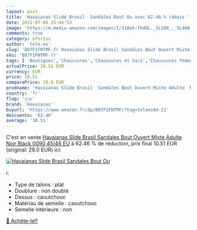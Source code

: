 ```yaml
---
layout: post
title: 'Havaianas Slide Brasil  Sandales Bout Ou avec 62.46 % rabais '
date: 2021-07-08 15:44:53
image: 'https://m.media-amazon.com/images/I/31Ao6-Th48L._SL500_._SL400_.jpg'
comments: true
category: ofertas
author: 'tole.es'
slug: 'B07F1FNTMF-fr Havaianas Slide Brasil Sandales Bout Ouvert Mixte Adulte...'
sku: 'B07F1FNTMF-fr'
tags: [ 'Boutiques','Chaussures','Chaussures et Sacs','Chaussures femme','Chaussures homme','Custom Stores','Sandales et nu-pieds femme','Sandales homme','Sandales mode femme','havaianas', ]
actualPrice: 10.51 EUR
currency: EUR
price: 10.51
comparePrice: 28.0 EUR
prodname: 'Havaianas Slide Brasil  Sandales Bout Ouvert Mixte Adulte  Noir  Black 0090   45/46 EU'
country: 'fr'
flag: '🇫🇷'
brand: 'Havaianas'
buyurl: 'https://www.amazon.fr/dp/B07F1FNTMF/?tag=tolees0d-21'
descuento: '62.46'
average: '10.51'
---
```


C'est en vente [Havaianas Slide Brasil  Sandales Bout Ouvert Mixte Adulte  Noir  Black 0090   45/46 EU](https://www.amazon.fr/dp/B07F1FNTMF/?tag=tolees0d-21)  à  62.46 % de réduction, prix final  10.51 EUR (original: 28.0 EUR) ici:

[![Havaianas Slide Brasil  Sandales Bout Ou](https://m.media-amazon.com/images/I/31Ao6-Th48L._SL500_._SL400_.jpg)](https://www.amazon.fr/dp/B07F1FNTMF/?tag=tolees0d-21)

ℹ️:

- Type de talons : plat
- Doublure : non doublé
- Dessus : caoutchouc
- Matériau de semelle : caoutchouc
- Semelle intérieure : non

[🛒 Achète-le!!](https://www.amazon.fr/dp/B07F1FNTMF/?tag=tolees0d-21)
